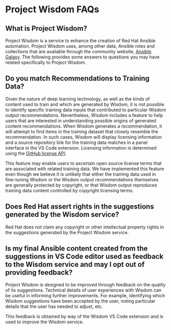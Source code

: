 # Project Wisdom FAQs

## What is Project Wisdom?

Project Wisdom is a service to enhance the creation of Red Hat Ansible automation.  Project Wisdom uses, among other data, Ansible roles and collections that are available through the community website, [Ansible Galaxy][galaxy]. The following provides some answers to questions you may have related specifically to Project Wisdom.

## Do you match Recommendations to Training Data?

Given the nature of deep learning technology, as well as the kinds of content used to train and which are generated by Wisdom, it is not possible to identify specific training data inputs that contributed to particular Wisdom output recommendations. Nevertheless, Wisdom includes a feature to help users that are interested in understanding possible origins of generated content recommendations. When Wisdom generates a recommendation, it will attempt to find items in the training dataset that closely resemble the recommendation. In such cases, Wisdom will display licensing information and a source repository link for the training data matches in a panel interface in the VS Code extension. Licensing information is determined using the [GitHub license API][gh-lince-api].

This feature may enable users to ascertain open source license terms that are associated with related training data. We have implemented this feature even though we believe it is unlikely that either the training data used in fine-tuning Wisdom or the Wisdom output recommendations themselves are generally protected by copyright, or that Wisdom output reproduces training data content controlled by copyright licensing terms.

## Does Red Hat assert rights in the suggestions generated by the Wisdom service?

Red Hat does not claim any copyright or other intellectual property rights in the suggestions generated by the Project Wisdom service.

## Is my final Ansible content created from the suggestions in VS Code editor used as feedback to the Wisdom service and may I opt out of providing feedback?

Project Wisdom is designed to be improved through feedback on the quality of its suggestions.  Technical details of user experiences with Wisdom can be useful in informing further improvements.  For example, identifying which Wisdom suggestions have been accepted by the user, noting particular details that the user has needed to adjust, etc.

This feedback is obtained by way of the Wisdom VS Code extension and is used to improve the Wisdom service.

[galaxy]: https://galaxy.anisble.com
[gh-lince-api]: https://docs.github.com/en/rest/licenses?apiVersion=2022-11-28
